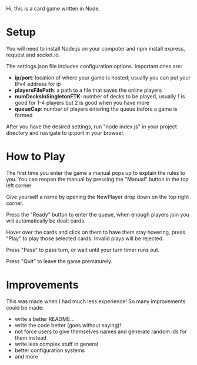 Hi, this is a card game written in Node.

# Setup
You will need to install Node.js on your computer and npm install express, request and socket.io.

The settings.json file includes configuration options. Important ones are:
- **ip/port**: location of where your game is hosted; usually you can put your IPv4 address for ip
- **playersFilePath**: a path to a file that saves the online players
- **numDecksInSingletonFTK**: number of decks to be played, usually 1 is good for 1-4 players but 2 is good when you have more
- **queueCap**: number of players entering the queue before a game is formed

After you have the desired settings, run "node index.js" in your project directory and navigate to ip:port in your browser.

# How to Play
The first time you enter the game a manual pops up to explain the rules to you. You can reopen the manual by pressing the "Manual" button in the top left corner

Give yourself a name by opening the NewPlayer drop down on the top right corner.

Press the "Ready" button to enter the queue, when enough players join you will automatically be dealt cards.

Hover over the cards and click on them to have them stay hovering, press "Play" to play those selected cards. Invalid plays will be rejected.

Press "Pass" to pass turn, or wait until your turn timer runs out.

Press "Quit" to leave the game prematurely.

# Improvements
This was made when I had much less experience! So many improvements could be made:
- write a better README...
- write the code better (goes without saying)!
- not force users to give themselves names and generate random ids for them instead
- write less complex stuff in general
- better configuration systems
- and more
